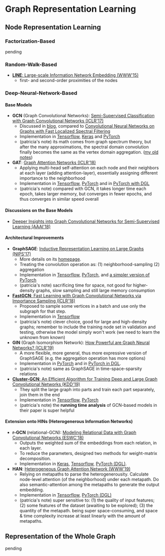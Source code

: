 # Graph Representation Learning

## Node Representation Learning

### Factorization-Based
pending

### Random-Walk-Based
- [**LINE**: Large-scale Information Network Embedding (WWW'15)](https://arxiv.org/abs/1503.03578)
    * first- and second-order proximities of the nodes

### Deep-Neural-Network-Based

#### Base Models
- **GCN** (Graph Convolutional Networks): [Semi-Supervised Classification with Graph Convolutional Networks (ICLR'17)](https://arxiv.org/abs/1609.02907)
    * Discussed in [blog](https://tkipf.github.io/graph-convolutional-networks/), compared to [Convolutional Neural Networks on Graphs with Fast Localized Spectral Filtering](https://arxiv.org/abs/1606.09375)
    * Implementation in [Tensorflow](https://github.com/tkipf/gcn), [Keras](https://github.com/tkipf/keras-gcn) and [PyTorch](https://github.com/tkipf/pygcn)
    * (patricia's note) its math comes from graph spectrum theory, but after the many approximations, the spectral domain convolution finally becomes the same as the vertex domain aggregation. ([my old notes](http://web.cs.ucla.edu/~patricia.xiao/files/Reading_Group_20181204.pdf))
- **GAT**: [Graph Attention Networks (ICLR'18)](https://arxiv.org/abs/1710.10903)
    * Applying multi-head self-attention on each node and their neighbors at each layer (adding attention-layer), essentially assigning different importance to the neighborhood
    * Implementation in [Tensorflow](https://github.com/PetarV-/GAT), [PyTorch](https://github.com/PatriciaXiao/pyGAT) and in [PyTorch with DGL](https://github.com/dmlc/dgl/tree/master/examples/pytorch/gat)
    * (patricia's note) compared with GCN, it takes longer time each epoch, takes larger memory, but converges in fewer epochs, and thus converges in similar speed overall

#### Discussions on the Base Models
- [Deeper Insights into Graph Convolutional Networks for Semi-Supervised Learning (AAAI'18)](https://arxiv.org/pdf/1801.07606.pdf)

#### Architectural Improvements
- **GraphSAGE**: [Inductive Representation Learning on Large Graphs (NIPS'17)](https://arxiv.org/abs/1706.02216)
    * More details on its [homepage](http://snap.stanford.edu/graphsage/).
    * Treating the convolution operation as: (1) neighborhood-sampling (2) aggregation
    * Implementation in [Tensorflow](https://github.com/williamleif/GraphSAGE), [PyTorch](https://github.com/bkj/pytorch-graphsage), and [a simpler version of PyTorch](https://github.com/williamleif/graphsage-simple)
    * (patricia's note) sacrificing time for space, not good for higher-density graphs, slow sampling and still large memory consumption
- [**FastGCN**: Fast Learning with Graph Convolutional Networks via Importance Sampling (ICLR'18)](https://arxiv.org/abs/1801.10247)
    * Proposed to sample some vertices in a batch and use only the subgraph for that step.
    * Implementation in [Tensorflow](https://github.com/matenure/FastGCN)
    * (patricia's note) clever choice, good for large and high-density graphs; remember to include the training node set in validation and testing, otherwise the model simply won't work (we need to learn the unknown from known)
- **GIN** (Graph Isomorphism Network): [How Powerful are Graph Neural Networks? (ICLR'19)](https://arxiv.org/abs/1810.00826)
    * A more flexible, more general, thus more expressive version of GraphSAGE (e.g. the aggregation operation has more options)
    * Implementation in [PyTorch](https://github.com/weihua916/powerful-gnns) and in [PyTorch in DGL](https://github.com/dmlc/dgl/tree/master/examples/pytorch/gin).
    * (patricia's note) same as GraphSAGE in time-space-sparsity relations
- [**Cluster-GCN**: An Efficient Algorithm for Training Deep and Large Graph Convolutional Networks (KDD'19)](https://arxiv.org/pdf/1905.07953.pdf)
    * They split the large graph into parts and train each part separately, join them in the end
    * Implementation in [Tensorflow](https://github.com/google-research/google-research/tree/master/cluster_gcn), [PyTorch](https://github.com/benedekrozemberczki/ClusterGCN)
    * (patricia's note) the **running time analysis** of GCN-based models in their paper is super helpful

#### Extension onto HINs (Heterogenerous Information Networks)
- **r-GCN** (relational-GCN): [Modeling Relational Data with Graph Convolutional Networks (ESWC'18)](https://arxiv.org/abs/1703.06103)
    * Outputs the weighted sum of the embeddings from each relation, in each layer.
    * To reduce the parameters, designed two methods for weight-matrix decomposition.
    * Implementation in [Keras](https://github.com/tkipf/relational-gcn), [Tensorflow](https://github.com/MichSchli/RelationPrediction), [PyTorch (DGL)](https://github.com/dmlc/dgl/tree/master/examples/pytorch/rgcn).
- **HAN**: [Heterogeneous Graph Attention Network (WWW'19)](https://arxiv.org/abs/1903.07293)
    * Relying on metapaths to parse the heterogenerousity. Calculate node-level attention (of the neighborhood) under each metapath. Do also semantic-attention among the metapaths to generate the output embedding.
    * Implementation in [Tensorflow](https://github.com/Jhy1993/HAN), [PyTorch (DGL)](https://github.com/dmlc/dgl/tree/master/examples/pytorch/han)
    * (patricia's note) super sensitive to: (1) the quality of input features; (2) some features of the dataset (awaiting to be explored); (3) the quantity of the metapath. being super space-consuming, and space & time complexity increase at least linearly with the amount of metapaths.


## Representation of the Whole Graph
pending